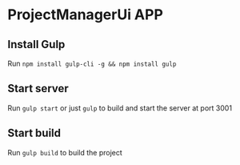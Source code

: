 # ProjectManagerUi APP

## Install Gulp
Run `npm install gulp-cli -g && npm install gulp`

## Start server
Run `gulp start` or just `gulp` to build and start the server at port 3001

## Start build
Run `gulp build` to build the project

